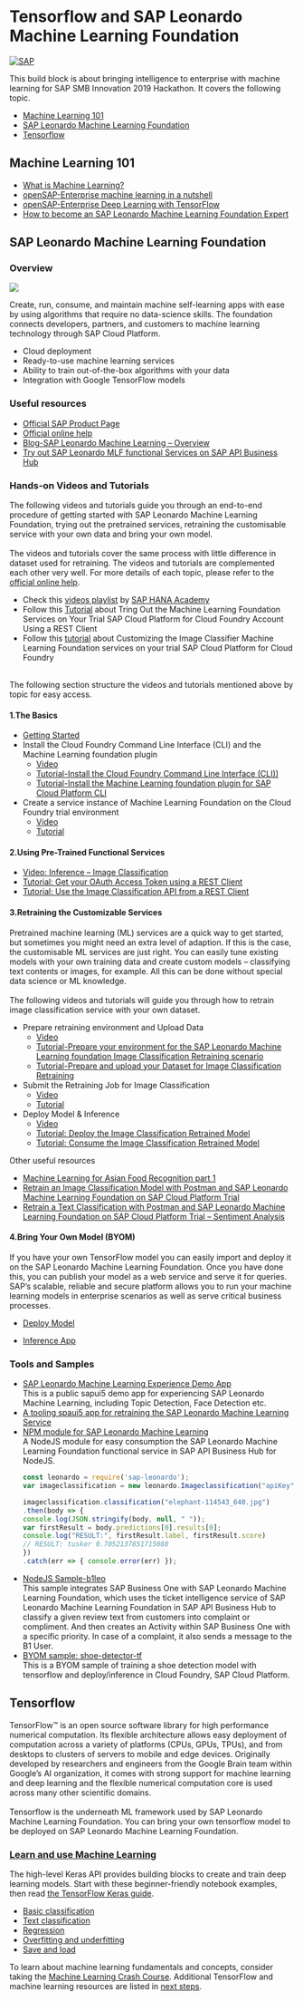 # Tensorflow and SAP Leonardo Machine Learning Foundation
[![SAP](https://i.imgur.com/CkoHgRF.png)](http://cloudplatform.sap.com/)

This build block is about bringing intelligence to enterprise with machine learning for SAP SMB Innovation 2019 Hackathon. It covers the following topic.

* [Machine Learning 101](#Machine-Learning-101)
* [SAP Leonardo Machine Learning Foundation](#SAP-Leonardo-Machine-Learning-Foundation)
* [Tensorflow](#Tensorflow)

## Machine Learning 101
* [What is Machine Learning?](https://www.sap.com/sea/products/leonardo/machine-learning/what-is-machine-learning.html)
* [openSAP-Enterprise machine learning in a nutshell](https://open.sap.com/courses/ml1)
* [openSAP-Enterprise Deep Learning with TensorFlow](https://open.sap.com/courses/ml2)
* [How to become an SAP Leonardo Machine Learning Foundation Expert](https://blogs.sap.com/2018/11/13/how-to-become-an-sap-leonardo-machine-learning-foundation-expert/)


## SAP Leonardo Machine Learning Foundation
### Overview
![](https://i.imgur.com/g7gLkuX.jpg)

Create, run, consume, and maintain machine self-learning apps with ease by using algorithms that require no data-science skills. The foundation connects developers, partners, and customers to machine learning technology through SAP Cloud Platform.

* Cloud deployment
* Ready-to-use machine learning services
* Ability to train out-of-the-box algorithms with your data
* Integration with Google TensorFlow models

### Useful resources
* [Official SAP Product Page](https://www.sap.com/sea/products/machine-learning-foundation.html)
* [Official online help](https://help.sap.com/viewer/product/SAP_LEONARDO_MACHINE_LEARNING_FOUNDATION/1.0/en-US)
* [Blog-SAP Leonardo Machine Learning – Overview](https://blogs.sap.com/2018/01/29/sap-leonardo-machine-learning-overview/)
* [Try out SAP Leonardo MLF functional Services on SAP API Business Hub](https://api.sap.com/package/SAPLeonardoMLFunctionalServices?section=Artifacts)

### Hands-on Videos and Tutorials
The following videos and tutorials guide you through an end-to-end procedure of getting started with SAP Leonardo Machine Learning Foundation, trying out the pretrained services, retraining the customisable service with your own data and bring your own model. 
<br/>
<br/>
The videos and tutorials cover the same process with little difference in dataset used for retraining. The videos and tutorials are complemented each other very well. For more details of each topic, please refer to the [official online help](https://help.sap.com/viewer/product/SAP_LEONARDO_MACHINE_LEARNING_FOUNDATION/1.0/en-US).
* Check this [videos playlist](https://www.youtube.com/watch?v=5wQRK6Mr7YU&list=PLkzo92owKnVzGkWq8Ge2q1lOWeYcBoK0q) by [SAP HANA Academy](https://www.youtube.com/channel/UCRhV_0Jlwgz_v3jmAuhHYZg)
* Follow this [Tutorial](https://developers.sap.com/group.cp-mlf-rest.html) about Tring Out the Machine Learning Foundation Services on Your Trial SAP Cloud Platform for Cloud Foundry Account Using a REST Client
* Follow this [tutorial](https://developers.sap.com/group.cp-mlf-retrain.html) about Customizing the Image Classifier Machine Learning Foundation services on your trial SAP Cloud Platform for Cloud Foundry

<br/>
The following section structure the videos and tutorials mentioned above by topic for easy access.

#### 1.The Basics
* [Getting Started](https://www.youtube.com/watch?v=5wQRK6Mr7YU&index=1&list=PLkzo92owKnVzGkWq8Ge2q1lOWeYcBoK0q)
* Install the Cloud Foundry Command Line Interface (CLI) and the Machine Learning foundation plugin
    * [Video](https://www.youtube.com/watch?v=XYTE4XB9KtE&list=PLkzo92owKnVzGkWq8Ge2q1lOWeYcBoK0q&index=3)
    * [Tutorial-Install the Cloud Foundry Command Line Interface (CLI))](https://developers.sap.com/tutorials/cp-cf-download-cli.html)
    * [Tutorial-Install the Machine Learning foundation plugin for SAP Cloud Platform CLI](https://developers.sap.com/tutorials/cp-mlf-install-sapmlcli.html)
* Create a service instance of Machine Learning Foundation on the Cloud Foundry trial environment
    * [Video](https://www.youtube.com/watch?v=_7h9OKWj_LA&index=4&list=PLkzo92owKnVzGkWq8Ge2q1lOWeYcBoK0q)
    * [Tutorial](https://developers.sap.com/tutorials/cp-mlf-create-instance.html)

#### 2.Using Pre-Trained Functional Services
* [Video: Inference – Image Classification](https://www.youtube.com/watch?v=ozKp4dlZW5g&index=5&list=PLkzo92owKnVzGkWq8Ge2q1lOWeYcBoK0q)
* [Tutorial: Get your OAuth Access Token using a REST Client](https://developers.sap.com/tutorials/cp-mlf-rest-generate-oauth-token.html)
* [Tutorial: Use the Image Classification API from a REST Client](https://developers.sap.com/sea/tutorials/cp-mlf-rest-img-image-classification.html)

#### 3.Retraining the Customizable Services
Pretrained machine learning (ML) services are a quick way to get started, but sometimes you might need an extra level of adaption. If this is the case, the customisable ML services are just right. You can easily tune existing models with your own training data and create custom models – classifying text contents or images, for example. All this can be done without special data science or ML knowledge. 
<br/>
<br/>
The following videos and tutorials will guide you through  how to retrain image classification service with your own dataset.

* Prepare retraining environment and Upload Data
    * [Video](https://www.youtube.com/watch?v=2x5hGl5Bvmg&index=6&list=PLkzo92owKnVzGkWq8Ge2q1lOWeYcBoK0q)
    * [Tutorial-Prepare your environment for the SAP Leonardo Machine Learning foundation Image Classification Retraining scenario](https://developers.sap.com/tutorials/cp-mlf-retrain-image-classification-01.html)
    * [Tutorial-Prepare and upload your Dataset for Image Classification Retraining](https://developers.sap.com/tutorials/cp-mlf-retrain-image-classification-02.html)
* Submit the Retraining Job for Image Classification 
    * [Video](https://www.youtube.com/watch?v=sCFUv8rtARk&list=PLkzo92owKnVzGkWq8Ge2q1lOWeYcBoK0q&index=7)
    * [Tutorial](https://developers.sap.com/tutorials/cp-mlf-retrain-image-classification-03.html)
* Deploy Model & Inference
    * [Video](https://www.youtube.com/watch?v=pg1FayyB204&index=8&list=PLkzo92owKnVzGkWq8Ge2q1lOWeYcBoK0q)
    * [Tutorial: Deploy the Image Classification Retrained Model](https://developers.sap.com/tutorials/cp-mlf-retrain-image-classification-04.html)
    * [Tutorial: Consume the Image Classification Retrained Model](https://developers.sap.com/tutorials/cp-mlf-retrain-image-classification-05.html)

Other useful resources
* [Machine Learning for Asian Food Recognition part 1](https://blogs.sap.com/2018/12/27/machine-learning-for-asian-food-recognition-part-1/)
* [Retrain an Image Classification Model with Postman and SAP Leonardo Machine Learning Foundation on SAP Cloud Platform Trial](https://blogs.sap.com/2018/11/04/retrain-an-image-classification-model-with-postman-and-sap-leonardo-machine-learning-foundation-on-sap-cloud-platform-trial/)
* [Retrain a Text Classification with Postman and SAP Leonardo Machine Learning Foundation on SAP Cloud Platform Trial – Sentiment Analysis](https://blogs.sap.com/2018/12/03/retrain-a-text-classification-with-postman-and-sap-leonardo-machine-learning-foundation-on-sap-cloud-platform-trial-sentiment-analysis/)


#### 4.Bring Your Own Model (BYOM)
If you have your own TensorFlow model you can easily import and deploy it on the SAP Leonardo Machine Learning Foundation. Once you have done this, you can publish your model as a web service and serve it for queries.  SAP’s scalable, reliable and secure platform allows you to run your machine learning models in enterprise scenarios as well as serve critical business processes.
* [Deploy Model](https://www.youtube.com/watch?v=H1hVhj42NwY&index=9&list=PLkzo92owKnVzGkWq8Ge2q1lOWeYcBoK0q)

* [Inference App](https://www.youtube.com/watch?v=GZZ9Qn0uKTo&index=10&list=PLkzo92owKnVzGkWq8Ge2q1lOWeYcBoK0q)


### Tools and Samples
* [SAP Leonardo Machine Learning Experience Demo App](https://leo-mlp-demo-solutionexper-v3.cfapps.eu10.hana.ondemand.com/#/)
<br/>This is a public sapui5 demo app for experiencing SAP Leonardo Machine Learning, including Topic Detection, Face Detection etc. 
* [A tooling spaui5 app for retraining the SAP Leonardo Machine Learning Service](https://blogs.sap.com/2018/10/15/ui5-app-for-the-sap-leonardo-machine-learning-service/)
* [NPM module for SAP Leonardo Machine Learning](https://blogs.sap.com/2018/10/04/npm-module-for-sap-leonardo-machine-learning/)
<br/>A NodeJS module for easy consumption the SAP Leonardo Machine Learning Foundation functional service in SAP API Business Hub for NodeJS.
    ```javascript
    const leonardo = require('sap-leonardo');
    var imageclassification = new leonardo.Imageclassification("apiKey");

    imageclassification.classification("elephant-114543_640.jpg")
    .then(body => {
    console.log(JSON.stringify(body, null, " "));
    var firstResult = body.predictions[0].results[0];
    console.log("RESULT:", firstResult.label, firstResult.score)
    // RESULT: tusker 0.7052137851715088
    })
    .catch(err => { console.error(err) });
    ```
* [NodeJS Sample-b1leo](https://github.com/Ralphive/b1leo)
<br/>This sample integrates SAP Business One with SAP Leonardo Machine Learning Foundation, which uses the ticket intelligence service of SAP Leonardo Machine Learning Foundation in SAP API Business Hub to classify a given review text from customers into  complaint or compliment. And then creates an Activity within SAP Business One with a specific priority. In case of a complaint, it also sends a message to the B1 User.
* [BYOM sample: shoe-detector-tf](https://github.com/B1SA/smbmkt/tree/master/detector/tensorflow)
<br/>This is a BYOM sample of training a shoe detection model with tensorflow and deploy/inference in Cloud Foundry, SAP Cloud Platform.

## Tensorflow
TensorFlow™ is an open source software library for high performance numerical computation. Its flexible architecture allows easy deployment of computation across a variety of platforms (CPUs, GPUs, TPUs), and from desktops to clusters of servers to mobile and edge devices. Originally developed by researchers and engineers from the Google Brain team within Google’s AI organization, it comes with strong support for machine learning and deep learning and the flexible numerical computation core is used across many other scientific domains.
<br>
<br/>
Tensorflow is the underneath ML framework used by SAP Leonardo Machine Learning Foundation. You can bring your own tensorflow model to be deployed on SAP Leonardo Machine Learning Foundation.

### [Learn and use Machine Learning](https://www.tensorflow.org/tutorials)
The high-level Keras API provides building blocks to create and train deep learning models. Start with these beginner-friendly notebook examples, then read [the TensorFlow Keras guide](https://www.tensorflow.org/guide/keras).
<br/>
* [Basic classification](https://www.tensorflow.org/tutorials/keras/basic_classification)
* [Text classification](https://www.tensorflow.org/tutorials/keras/basic_text_classification)
* [Regression](https://www.tensorflow.org/tutorials/keras/basic_regression)
* [Overfitting and underfitting](https://www.tensorflow.org/tutorials/keras/overfit_and_underfit)
* [Save and load](https://www.tensorflow.org/tutorials/keras/save_and_restore_models)

To learn about machine learning fundamentals and concepts, consider taking the [Machine Learning Crash Course](https://developers.google.com/machine-learning/crash-course/). Additional TensorFlow and machine learning resources are listed in [next steps](https://www.tensorflow.org/tutorials/next_steps).
